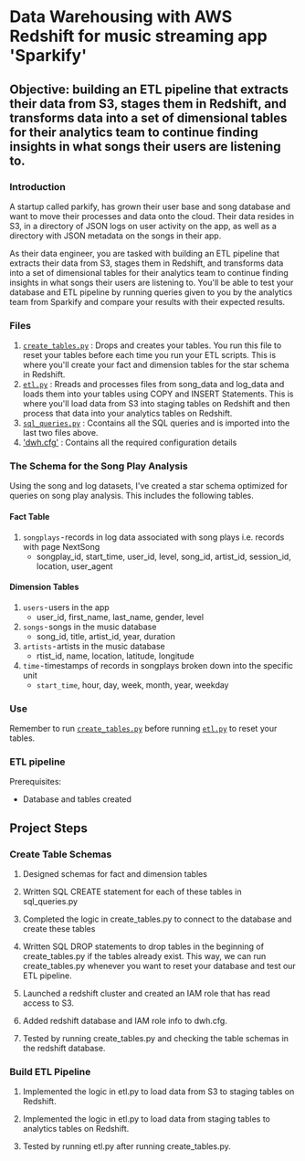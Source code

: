 # Data Warehousing with AWS Redshift for music streaming app 'Sparkify'

## Objective: building an ETL pipeline that extracts their data from S3, stages them in Redshift, and transforms data into a set of dimensional tables for their analytics team to continue finding insights in what songs their users are listening to.

### Introduction

A startup called parkify, has grown their user base and song database and want to move their processes and data onto the cloud. Their data resides in S3, in a directory of JSON logs on user activity on the app, as well as a directory with JSON metadata on the songs in their app.

As their data engineer, you are tasked with building an ETL pipeline that extracts their data from S3, stages them in Redshift, and transforms data into a set of dimensional tables for their analytics team to continue finding insights in what songs their users are listening to. You'll be able to test your database and ETL pipeline by running queries given to you by the analytics team from Sparkify and compare your results with their expected results.

### Files

1. [`create_tables.py`](create_tables.py) : Drops and creates your tables. You run this file to reset your tables before each time you run your ETL scripts. This is where you'll create your fact and dimension tables for the star schema in Redshift.
2. [`etl.py`](etl.py) : Rreads and processes files from song_data and log_data and loads them into your tables using COPY and INSERT Statements. This is where you'll load data from S3 into staging tables on Redshift and then process that data into your analytics tables on Redshift.
3. [`sql_queries.py`](sql_queries.py) : Ccontains all the SQL queries and is imported into the last two files above.
4. ['dwh.cfg'](dwh.cfg) : Contains all the required configuration details

### The Schema for the Song Play Analysis

Using the song and log datasets, I've created a star schema optimized for queries on song play analysis. This includes the following tables.

#### Fact Table

1. `songplays` - records in log data associated with song plays i.e. records with page NextSong
     - songplay_id, start_time, user_id, level, song_id, artist_id, session_id, location, user_agent

#### Dimension Tables

1. `users` - users in the app
    - user_id, first_name, last_name, gender, level
2. `songs` - songs in the music database
    - song_id, title, artist_id, year, duration
3. `artists` - artists in the music database
    - rtist_id, name, location, latitude, longitude
4. `time` - timestamps of records in songplays broken down into the specific unit
    - `start_time`, hour, day, week, month, year, weekday

### Use

Remember to run [`create_tables.py`](create_tables.py) before running [`etl.py`](etl.py) to reset your tables. 

### ETL pipeline

Prerequisites: 

- Database and tables created

## Project Steps

### Create Table Schemas

1. Designed schemas for fact and dimension tables

2. Written SQL CREATE statement for each of these tables in sql_queries.py

3. Completed the logic in create_tables.py to connect to the database and create these tables

4. Written SQL DROP statements to drop tables in the beginning of create_tables.py if the tables already exist. This way, we can run create_tables.py whenever you want to reset your database and test our ETL pipeline.

5. Launched a redshift cluster and created an IAM role that has read access to S3.

6. Added redshift database and IAM role info to dwh.cfg.

7. Tested by running create_tables.py and checking the table schemas in the redshift database. 

### Build ETL Pipeline

1. Implemented the logic in etl.py to load data from S3 to staging tables on Redshift.

2. Implemented the logic in etl.py to load data from staging tables to analytics tables on Redshift.

3. Tested by running etl.py after running create_tables.py.
